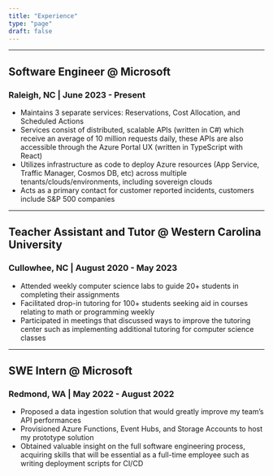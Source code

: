 ```yaml
---
title: "Experience"
type: "page"
draft: false
---
```


---

## Software Engineer @ Microsoft

### Raleigh, NC | June 2023 - Present

- Maintains 3 separate services: Reservations, Cost Allocation, and Scheduled Actions
- Services consist of distributed, scalable APIs (written in C#) which receive an average of 10 million requests daily, these APIs are also accessible through the Azure Portal UX (written in TypeScript with React)
- Utilizes infrastructure as code to deploy Azure resources (App Service, Traffic Manager, Cosmos DB, etc) across multiple tenants/clouds/environments, including sovereign clouds
- Acts as a primary contact for customer reported incidents, customers include S&P 500 companies

---

## Teacher Assistant and Tutor @ Western Carolina University

### Cullowhee, NC | August 2020 - May 2023

- Attended weekly computer science labs to guide 20+ students in completing their assignments
- Facilitated drop-in tutoring for 100+ students seeking aid in courses relating to math or programming weekly
- Participated in meetings that discussed ways to improve the tutoring center such as implementing additional tutoring for computer science classes

---

## SWE Intern @ Microsoft

### Redmond, WA | May 2022 - August 2022

- Proposed a data ingestion solution that would greatly improve my team’s API performances
- Provisioned Azure Functions, Event Hubs, and Storage Accounts to host my prototype solution
- Obtained valuable insight on the full software engineering process, acquiring skills that will be essential as a full-time employee such as writing deployment scripts for CI/CD
